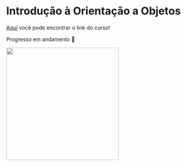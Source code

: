 # Introdução à Orientação a Objetos 

[Aqui](https://github.com/majuliah/introPOOralf/blob/main/notasDoCurso.md#hi-there-) você pode encontrar o link do curso!


Progresso em andamento 🧐

<img src="https://media1.giphy.com/media/4EFt4UAegpqTy3nVce/giphy.gif?cid=ecf05e47kpm9w8v5i4qhg4rpb7rgfa4nl63f421mbmeb5jl3&rid=giphy.gif&ct=g" width="300">
